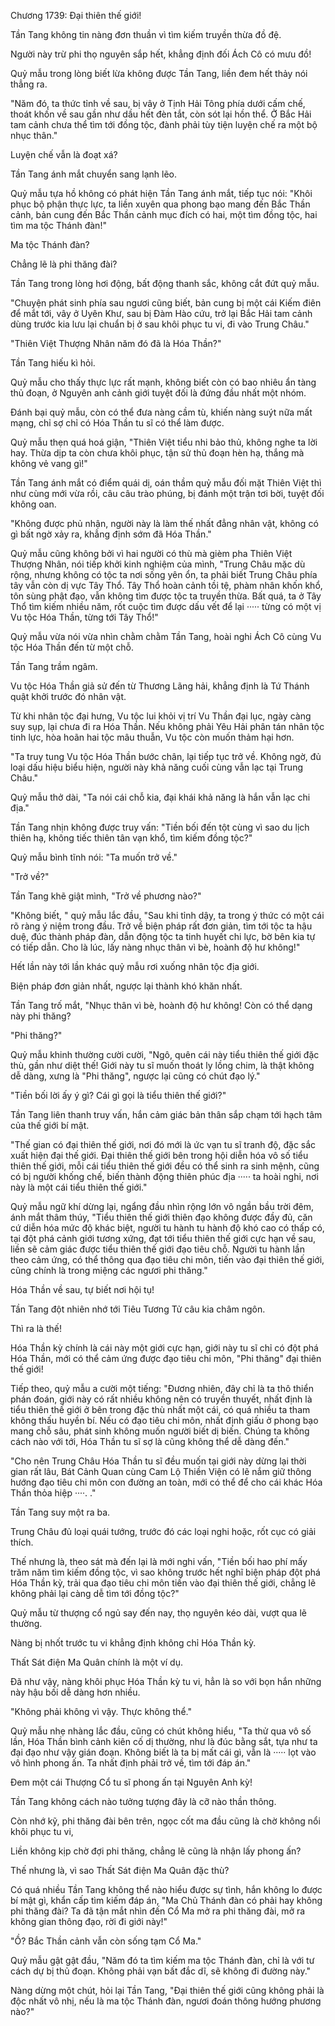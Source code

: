




Chương 1739: Đại thiên thế giới!


Tần Tang không tin nàng đơn thuần vì tìm kiếm truyền thừa đồ đệ.

Người này trừ phi thọ nguyên sắp hết, khẳng định đối Ách Cô có mưu đồ!

Quỷ mẫu trong lòng biết lừa không được Tần Tang, liền đem hết thảy nói thẳng ra.

"Năm đó, ta thức tỉnh về sau, bị vây ở Tịnh Hải Tông phía dưới cấm chế, thoát khốn về sau gần như dầu hết đèn tắt, còn sót lại hồn thể. Ở Bắc Hải tam cảnh chưa thể tìm tới đồng tộc, đành phải tùy tiện luyện chế ra một bộ nhục thân."

Luyện chế vẫn là đoạt xá?

Tần Tang ánh mắt chuyển sang lạnh lẽo.

Quỷ mẫu tựa hồ không có phát hiện Tần Tang ánh mắt, tiếp tục nói: "Khôi phục bộ phận thực lực, ta liền xuyên qua phong bạo mang đến Bắc Thần cảnh, bản cung đến Bắc Thần cảnh mục đích có hai, một tìm đồng tộc, hai tìm ma tộc Thánh đàn!"

Ma tộc Thánh đàn?

Chẳng lẽ là phi thăng đài?

Tần Tang trong lòng hơi động, bất động thanh sắc, không cắt đứt quỷ mẫu.

"Chuyện phát sinh phía sau ngươi cũng biết, bản cung bị một cái Kiếm điên để mắt tới, vây ở Uyên Khư, sau bị Đàm Hào cứu, trở lại Bắc Hải tam cảnh dùng trước kia lưu lại chuẩn bị ở sau khôi phục tu vi, đi vào Trung Châu."

"Thiên Việt Thượng Nhân năm đó đã là Hóa Thần?"

Tần Tang hiếu kì hỏi.

Quỷ mẫu cho thấy thực lực rất mạnh, không biết còn có bao nhiêu ẩn tàng thủ đoạn, ở Nguyên anh cảnh giới tuyệt đối là đứng đầu nhất một nhóm.

Đánh bại quỷ mẫu, còn có thể đưa nàng cầm tù, khiến nàng suýt nữa mất mạng, chỉ sợ chỉ có Hóa Thần tu sĩ có thể làm được.

Quỷ mẫu thẹn quá hoá giận, "Thiên Việt tiểu nhi bảo thủ, không nghe ta lời hay. Thừa dịp ta còn chưa khôi phục, tận sử thủ đoạn hèn hạ, thắng mà không vẻ vang gì!"

Tần Tang ánh mắt có điểm quái dị, oán thầm quỷ mẫu đối mặt Thiên Việt thì như cùng mới vừa rồi, câu câu trào phúng, bị đánh một trận tơi bời, tuyệt đối không oan.

"Không được phủ nhận, người này là làm thế nhất đẳng nhân vật, không có gì bất ngờ xảy ra, khẳng định sớm đã Hóa Thần."

Quỷ mẫu cũng không bởi vì hai người có thù mà gièm pha Thiên Việt Thượng Nhân, nói tiếp khởi kinh nghiệm của mình, "Trung Châu mặc dù rộng, nhưng không có tộc ta nơi sống yên ổn, ta phải biết Trung Châu phía tây vẫn còn dị vực Tây Thổ. Tây Thổ hoàn cảnh tồi tệ, phàm nhân khốn khổ, tôn sùng phật đạo, vẫn không tìm được tộc ta truyền thừa. Bất quá, ta ở Tây Thổ tìm kiếm nhiều năm, rốt cuộc tìm được dấu vết để lại ····· từng có một vị Vu tộc Hóa Thần, từng tới Tây Thổ!"

Quỷ mẫu vừa nói vừa nhìn chằm chằm Tần Tang, hoài nghi Ách Cô cùng Vu tộc Hóa Thần đến từ một chỗ.

Tần Tang trầm ngâm.

Vu tộc Hóa Thần giả sử đến từ Thương Lãng hải, khẳng định là Tứ Thánh quật khởi trước đó nhân vật.

Từ khi nhân tộc đại hưng, Vu tộc lui khỏi vị trí Vu Thần đại lục, ngày càng suy sụp, lại chưa đi ra Hóa Thần. Nếu không phải Yêu Hải phân tán nhân tộc tinh lực, hòa hoãn hai tộc mâu thuẫn, Vu tộc còn muốn thảm hại hơn.

"Ta truy tung Vu tộc Hóa Thần bước chân, lại tiếp tục trở về. Không ngờ, đủ loại dấu hiệu biểu hiện, người này khả năng cuối cùng vẫn lạc tại Trung Châu."

Quỷ mẫu thở dài, "Ta nói cái chỗ kia, đại khái khả năng là hắn vẫn lạc chi địa."

Tần Tang nhịn không được truy vấn: "Tiền bối đến tột cùng vì sao du lịch thiên hạ, không tiếc thiên tân vạn khổ, tìm kiếm đồng tộc?"

Quỷ mẫu bình tĩnh nói: "Ta muốn trở về."

"Trở về?"

Tần Tang khẽ giật mình, "Trở về phương nào?"

"Không biết, " quỷ mẫu lắc đầu, "Sau khi tỉnh dậy, ta trong ý thức có một cái rõ ràng ý niệm trong đầu. Trở về biện pháp rất đơn giản, tìm tới tộc ta hậu duệ, đúc thành pháp đàn, dẫn động tộc ta tinh huyết chi lực, bờ bên kia tự có tiếp dẫn. Cho là lúc, lấy nàng nhục thân vì bè, hoành độ hư không!"

Hết lần này tới lần khác quỷ mẫu rơi xuống nhân tộc địa giới.

Biện pháp đơn giản nhất, ngược lại thành khó khăn nhất.

Tần Tang trố mắt, "Nhục thân vì bè, hoành độ hư không! Còn có thể dạng này phi thăng?

"Phi thăng?"

Quỷ mẫu khinh thường cười cười, "Ngô, quên cái này tiểu thiên thế giới đặc thù, gần như diệt thế! Giới này tu sĩ muốn thoát ly lồng chim, là thật không dễ dàng, xưng là "Phi thăng", ngược lại cũng có chút đạo lý."

"Tiền bối lời ấy ý gì? Cái gì gọi là tiểu thiên thế giới?"

Tần Tang liên thanh truy vấn, hắn cảm giác bản thân sắp chạm tới hạch tâm của thế giới bí mật.

"Thế gian có đại thiên thế giới, nơi đó mới là ức vạn tu sĩ tranh độ, đặc sắc xuất hiện đại thế giới. Đại thiên thế giới bên trong hội diễn hóa vô số tiểu thiên thế giới, mỗi cái tiểu thiên thế giới đều có thể sinh ra sinh mệnh, cũng có bị người khống chế, biến thành động thiên phúc địa ····· ta hoài nghi, nơi này là một cái tiểu thiên thế giới."

Quỷ mẫu ngữ khí dừng lại, ngẩng đầu nhìn rộng lớn vô ngần bầu trời đêm, ánh mắt thâm thúy, "Tiểu thiên thế giới thiên đạo không được đầy đủ, căn cứ diễn hóa mức độ khác biệt, người tu hành tu hành độ khó cao có thấp có, tại đột phá cảnh giới tương xứng, đạt tới tiểu thiên thế giới cực hạn về sau, liền sẽ cảm giác được tiểu thiên thế giới đạo tiêu chỗ. Người tu hành lần theo cảm ứng, có thể thông qua đạo tiêu chi môn, tiến vào đại thiên thế giới, cũng chính là trong miệng các ngươi phi thăng."

Hóa Thần về sau, tự biết nơi hội tụ!

Tần Tang đột nhiên nhớ tới Tiêu Tương Tử câu kia châm ngôn.

Thì ra là thế!

Hóa Thần kỳ chính là cái này một giới cực hạn, giới này tu sĩ chỉ có đột phá Hóa Thần, mới có thể cảm ứng được đạo tiêu chi môn, "Phi thăng" đại thiên thế giới!

Tiếp theo, quỷ mẫu a cười một tiếng: "Đương nhiên, đây chỉ là ta thô thiển phán đoán, giới này có rất nhiều không nên có truyền thuyết, nhất định là tiểu thiên thế giới ở bên trong đặc thù nhất một cái, có quá nhiều ta tham không thấu huyền bí. Nếu có đạo tiêu chi môn, nhất định giấu ở phong bạo mang chỗ sâu, phát sinh không muốn người biết dị biến. Chúng ta không cách nào với tới, Hóa Thần tu sĩ sợ là cũng không thể dễ dàng đến."

"Cho nên Trung Châu Hóa Thần tu sĩ đều muốn tại giới này dừng lại thời gian rất lâu, Bát Cảnh Quan cùng Cam Lộ Thiền Viện có lẽ nắm giữ thông hướng đạo tiêu chi môn con đường an toàn, mới có thể để cho cái khác Hóa Thần thỏa hiệp ····. ."

Tần Tang suy một ra ba.

Trung Châu đủ loại quái tướng, trước đó các loại nghi hoặc, rốt cục có giải thích.

Thế nhưng là, theo sát mà đến lại là mới nghi vấn, "Tiền bối hao phí mấy trăm năm tìm kiếm đồng tộc, vì sao không trước hết nghĩ biện pháp đột phá Hóa Thần kỳ, trải qua đạo tiêu chi môn tiến vào đại thiên thế giới, chẳng lẽ không phải lại càng dễ tìm tới đồng tộc?"

Quỷ mẫu từ thượng cổ ngủ say đến nay, thọ nguyên kéo dài, vượt qua lẽ thường.

Nàng bị nhốt trước tu vi khẳng định không chỉ Hóa Thần kỳ.

Thất Sát điện Ma Quân chính là một ví dụ.

Đã như vậy, nàng khôi phục Hóa Thần kỳ tu vi, hẳn là so với bọn hắn những này hậu bối dễ dàng hơn nhiều.

"Không phải không vì vậy. Thực không thể."

Quỷ mẫu nhẹ nhàng lắc đầu, cũng có chút không hiểu, "Ta thử qua vô số lần, Hóa Thần bình cảnh kiên cố dị thường, như là đúc bằng sắt, tựa như ta đại đạo như vậy gián đoạn. Không biết là ta bị mất cái gì, vẫn là ····· lọt vào vô hình phong ấn. Ta nhất định phải trở về, tìm tới đáp án."

Đem một cái Thượng Cổ tu sĩ phong ấn tại Nguyên Anh kỳ!

Tần Tang không cách nào tưởng tượng đây là cỡ nào thần thông.

Còn nhớ kỹ, phi thăng đài bên trên, ngọc cốt ma đầu cũng là chờ không nổi khôi phục tu vi,

Liền không kịp chờ đợi phi thăng, chẳng lẽ cũng là nhận lấy phong ấn?

Thế nhưng là, vì sao Thất Sát điện Ma Quân đặc thù?

Có quá nhiều Tần Tang không thể nào hiểu được sự tình, hắn không lo được bí mật gì, khẩn cấp tìm kiếm đáp án, "Ma Chủ Thánh đàn có phải hay không phi thăng đài? Ta đã tận mắt nhìn đến Cổ Ma mở ra phi thăng đài, mở ra không gian thông đạo, rời đi giới này!"

"Ồ? Bắc Thần cảnh vẫn còn sống tạm Cổ Ma."

Quỷ mẫu gật gật đầu, "Năm đó ta tìm kiếm ma tộc Thánh đàn, chỉ là với tư cách dự bị thủ đoạn. Không phải vạn bất đắc dĩ, sẽ không đi đường này."

Nàng dừng một chút, hỏi lại Tần Tang, "Đại thiên thế giới cũng không phải là độc nhất vô nhị, nếu là ma tộc Thánh đàn, ngươi đoán thông hướng phương nào?"




